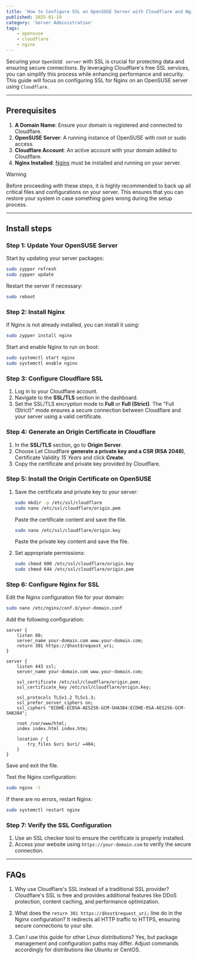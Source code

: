 ```yaml
---
title: 'How to Configure SSL on OpenSUSE Server with Cloudflare and Nginx'
published: 2025-01-19
category: 'Server Administration'
tags:
    - opensuse 
    - cloudflare 
    - nginx
---
```


Securing your `OpenSUSE server` with SSL is crucial for protecting data and ensuring secure connections. By leveraging Cloudflare's free SSL services, you can simplify this process while enhancing performance and security. This guide will focus on configuring SSL for Nginx on an OpenSUSE server using `Cloudflare`.

---

## Prerequisites

1. **A Domain Name**: Ensure your domain is registered and connected to Cloudflare.
2. **OpenSUSE Server**: A running instance of OpenSUSE with root or sudo access.
3. **Cloudflare Account**: An active account with your domain added to Cloudflare.
4. **Nginx Installed**: [Nginx](https://www.digicert.com/kb/csr-ssl-installation/nginx-openssl.htm) must be installed and running on your server.

> [!WARNING]
> Before proceeding with these steps, it is highly recommended to back up all critical files and configurations on your server. This ensures that you can restore your system in case something goes wrong during the setup process.
---
## Install steps
### Step 1: Update Your OpenSUSE Server

Start by updating your server packages:

```bash
sudo zypper refresh
sudo zypper update
```

Restart the server if necessary:

```bash
sudo reboot
```

### Step 2: Install Nginx

If Nginx is not already installed, you can install it using:

```bash
sudo zypper install nginx
```

Start and enable Nginx to run on boot:

```bash
sudo systemctl start nginx
sudo systemctl enable nginx
```

### Step 3: Configure Cloudflare SSL

1. Log in to your Cloudflare account.
2. Navigate to the **SSL/TLS** section in the dashboard.
3. Set the SSL/TLS encryption mode to **Full** or **Full (Strict)**. The "Full (Strict)" mode ensures a secure connection between Cloudflare and your server using a valid certificate.

### Step 4: Generate an Origin Certificate in Cloudflare

1. In the **SSL/TLS** section, go to **Origin Server**.
2. Choose Let Cloudflare **generate a private key and a CSR (RSA 2048)**, Certificate Validity *15 Years* and click **Create**.
3. Copy the certificate and private key provided by Cloudflare.

### Step 5: Install the Origin Certificate on OpenSUSE

1. Save the certificate and private key to your server:

   ```bash
   sudo mkdir -p /etc/ssl/cloudflare
   sudo nano /etc/ssl/cloudflare/origin.pem
   ```
   Paste the certificate content and save the file.

   ```bash
   sudo nano /etc/ssl/cloudflare/origin.key
   ```
   Paste the private key content and save the file.

2. Set appropriate permissions:

   ```bash
   sudo chmod 600 /etc/ssl/cloudflare/origin.key
   sudo chmod 644 /etc/ssl/cloudflare/origin.pem
   ```

### Step 6: Configure Nginx for SSL

Edit the Nginx configuration file for your domain:

```bash
sudo nano /etc/nginx/conf.d/your-domain.conf
```

Add the following configuration:

```nginx
server {
    listen 80;
    server_name your-domain.com www.your-domain.com;
    return 301 https://$host$request_uri;
}

server {
    listen 443 ssl;
    server_name your-domain.com www.your-domain.com;

    ssl_certificate /etc/ssl/cloudflare/origin.pem;
    ssl_certificate_key /etc/ssl/cloudflare/origin.key;

    ssl_protocols TLSv1.2 TLSv1.3;
    ssl_prefer_server_ciphers on;
    ssl_ciphers "ECDHE-ECDSA-AES256-GCM-SHA384:ECDHE-RSA-AES256-GCM-SHA384";

    root /var/www/html;
    index index.html index.htm;

    location / {
        try_files $uri $uri/ =404;
    }
}
```

Save and exit the file.

Test the Nginx configuration:

```bash
sudo nginx -t
```

If there are no errors, restart Nginx:

```bash
sudo systemctl restart nginx
```

### Step 7: Verify the SSL Configuration

1. Use an SSL checker tool to ensure the certificate is properly installed.
2. Access your website using `https://your-domain.com` to verify the secure connection.

---

## FAQs

1. Why use Cloudflare's SSL instead of a traditional SSL provider?
Cloudflare's SSL is free and provides additional features like DDoS protection, content caching, and performance optimization.

2. What does the `return 301 https://$host$request_uri;` line do in the Nginx configuration?
It redirects all HTTP traffic to HTTPS, ensuring secure connections to your site.

3. Can I use this guide for other Linux distributions?
Yes, but package management and configuration paths may differ. Adjust commands accordingly for distributions like Ubuntu or CentOS.

